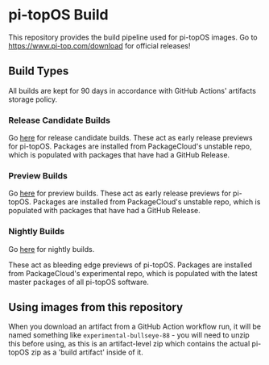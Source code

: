 # pi-topOS Build

This repository provides the build pipeline used for pi-topOS images. Go to https://www.pi-top.com/download for official releases!

## Build Types
All builds are kept for 90 days in accordance with GitHub Actions' artifacts storage policy.

### Release Candidate Builds

Go [here](https://github.com/pi-top/pi-topOS-Build/actions/workflows/bullseye-unstable.yml) for release candidate builds. These act as early release previews for pi-topOS. Packages are installed from PackageCloud's unstable repo, which is populated with packages that have had a GitHub Release.

### Preview Builds

Go [here](https://github.com/pi-top/pi-topOS-Build/actions/workflows/bullseye-unstable.yml) for preview builds. These act as early release previews for pi-topOS. Packages are installed from PackageCloud's unstable repo, which is populated with packages that have had a GitHub Release.

### Nightly Builds

Go [here](https://github.com/pi-top/pi-topOS-ansible-playbook/actions/workflows/bullseye-experimental.yml?query=event%3Aschedule) for nightly builds.

These act as bleeding edge previews of pi-topOS. Packages are installed from PackageCloud's experimental repo, which is populated with the latest master packages of all pi-topOS software.

## Using images from this repository

When you download an artifact from a GitHub Action workflow run, it will be named something like `experimental-bullseye-88` - you will need to unzip this before using, as this is an artifact-level zip which contains the actual pi-topOS zip as a 'build artifact' inside of it.
